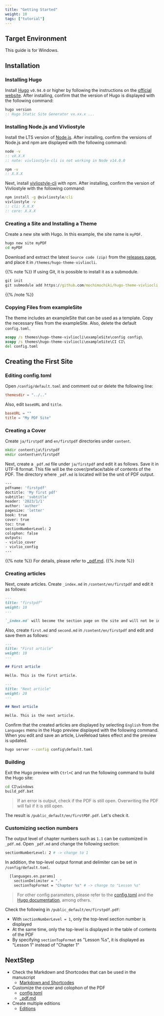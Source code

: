 ```yaml
---
title: "Getting Started"
weight: 10
tags: ["tutorial"]
---
```


## Target Environment

This guide is for Windows.

## Installation

### Installing Hugo

Install [Hugo](https://gohugo.io/) `v0.94.0` or higher by following the instructions on the [official website](https://gohugo.io/installation/windows/). After installing, confirm that the version of Hugo is displayed with the following command:

```bat
hugo version
:: Hugo Static Site Generator vx.xx.x ...
```

### Installing Node.js and Vivliostyle

Install the LTS version of [Node.js](https://nodejs.org/en/). After installing, confirm the versions of Node.js and npm are displayed with the following command:

```bat
node -v
:: vX.X.X
:: note: vivliostyle-cli is not working in Node v14.0.0

npm -v
:: X.X.X
```

Next, install [vivliostyle-cli](https://github.com/vivliostyle/vivliostyle-cli) with npm. After installing, confirm the version of Vivliostyle with the following command:

```bat
npm install -g @vivliostyle/cli
vivliostyle -v
:: cli: X.X.X
:: core: X.X.X
```

### Creating a Site and Installing a Theme

Create a new site with Hugo. In this example, the site name is `myPDF`.

```bat
hugo new site myPDF
cd myPDF
```

Download and extract the latest `Source code (zip)` from the [releases page](https://github.com/mochimochiki/hugo-theme-vivliocli/releases), and place it in `/themes/hugo-theme-vivliocli`.

{{% note %}}
If using Git, it is possible to install it as a submodule.

```bat
git init
git submodule add https://github.com/mochimochiki/hugo-theme-vivliocli themes/hugo-theme-vivliocli
```
{{% /note %}}

### Copying Files from exampleSite

The theme includes an exampleSite that can be used as a template. Copy the necessary files from the exampleSite. Also, delete the default `config.toml`.

```bat
xcopy /s themes\hugo-theme-vivliocli\exampleSite\config config\
xcopy /s themes\hugo-theme-vivliocli\exampleSite\CI CI\
del config.toml
```

## Creating the First Site

### Editing config.toml

Open `/config/default.toml` and comment out or delete the following line:

```toml
themesdir = "../.."
```

Also, edit `baseURL` and `title`.

```toml
baseURL = ""
title = "My PDF Site"
```

### Creating a Cover

Create `ja/firstpdf` and `en/firstpdf` directories under `content`.

```bat
mkdir content\ja\firstpdf
mkdir content\en\firstpdf
```

Next, create a `_pdf.md` file under `ja/firstpdf` and edit it as follows. Save it in UTF-8 format. This file will be the cover/preface/table of contents of the PDF. The directory where `_pdf.md` is located will be the unit of PDF output.

```bash
---
pdfname: 'firstpdf'
doctitle: 'My first pdf'
subtitle: 'subtitle'
header: '2023/1/1'
author: 'auther'
pagesize: 'letter'
book: true
cover: true
toc: true
sectionNumberLevel: 2
colophon: false
outputs:
- vivlio_cover
- vivlio_config
---
```

{{% note %}}
For details, please refer to [_pdf.md](./pdfconfig.html).
{{% /note %}}

### Creating articles

Next, create articles. Create `_index.md` in `/content/en/firstpdf` and edit it as follows:

```md
---
title: "firstpdf"
weight: 10
---

`_index.md` will become the section page on the site and will not be included in the PDF.
```

Also, create `first.md` and `second.md` in `/content/en/firstpdf` and edit and save them as follows:

```md
---
title: "First article"
weight: 10
---

## First article

Hello. This is the first article.
```

```md
---
title: "Next article"
weight: 20
---

## Next article

Hello. This is the next article.
```

Confirm that the created articles are displayed by selecting `English` from the `Languages` menu in the Hugo preview displayed with the following command. When you edit and save an article, LiveReload takes effect and the preview is updated.

```bat
hugo server --config config\default.toml
```

### Building

Exit the Hugo preview with `Ctrl+C` and run the following command to build the Hugo site:

```bat
cd CI\windows
build_pdf.bat
```

> If an error is output, check if the PDF is still open. Overwriting the PDF will fail if it is still open.

The result is `/public_default/en/firstPDF.pdf`. Let's check it.

### Customizing section numbers

The output level of chapter numbers such as `1.1` can be customized in `_pdf.md`. Open `_pdf.md` and change the following section:

```bash
sectionNumberLevel: 2 # -> change to 1
```

In addition, the top-level output format and delimiter can be set in `/config/default.toml`.

```bash
  [languages.en.params]
    sectionDelimiter = "."
    sectionTopFormat = "Chapter %s" # -> change to "Lesson %s"
```

> For other config parameters, please refer to the [config.toml](./config.html) and the [Hugo documentation](https://gohugo.io/getting-started/configuration/), among others.

Check the following in `/public_default/en/firstpdf.pdf`:

* With `sectionNumberLevel = 1`, only the top-level section number is displayed
* At the same time, only the top-level is displayed in the table of contents of the PDF
* By specifying `sectionTopFormat` as "Lesson %s", it is displayed as "Lesson 1" instead of "Chapter 1"

## NextStep

* Check the Markdown and Shortcodes that can be used in the manuscript
  * [Markdown and Shortcodes](./MarkdownShowcase.html)
* Customize the cover and colophon of the PDF
  * [config.toml](./config.html)
  * [_pdf.md](./pdfconfig.html)
* Create multiple editions
  * [Editions](./edition.html)